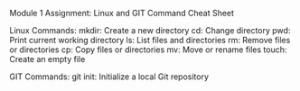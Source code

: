 Module 1 Assignment: Linux and GIT Command Cheat Sheet

Linux Commands:
mkdir: Create a new directory
cd: Change directory
pwd: Print current working directory
ls: List files and directories
rm: Remove files or directories
cp: Copy files or directories
mv: Move or rename files
touch: Create an empty file

GIT Commands:
git init: Initialize a local Git repository

